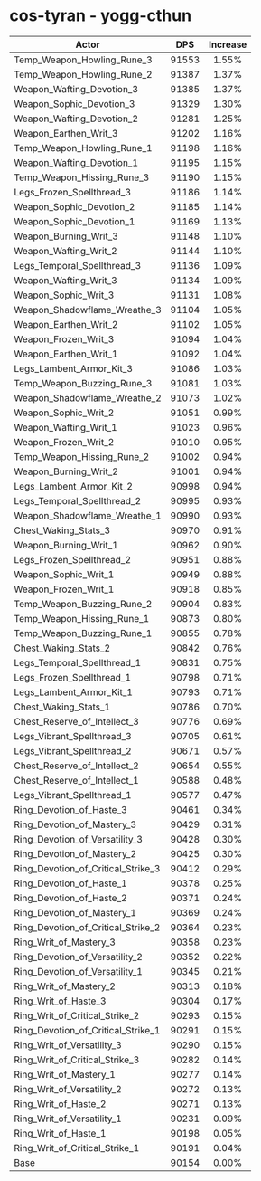 # cos-tyran - yogg-cthun
| Actor | DPS | Increase |
|---|:---:|:---:|
|Temp_Weapon_Howling_Rune_3|91553|1.55%|
|Temp_Weapon_Howling_Rune_2|91387|1.37%|
|Weapon_Wafting_Devotion_3|91385|1.37%|
|Weapon_Sophic_Devotion_3|91329|1.30%|
|Weapon_Wafting_Devotion_2|91281|1.25%|
|Weapon_Earthen_Writ_3|91202|1.16%|
|Temp_Weapon_Howling_Rune_1|91198|1.16%|
|Weapon_Wafting_Devotion_1|91195|1.15%|
|Temp_Weapon_Hissing_Rune_3|91190|1.15%|
|Legs_Frozen_Spellthread_3|91186|1.14%|
|Weapon_Sophic_Devotion_2|91185|1.14%|
|Weapon_Sophic_Devotion_1|91169|1.13%|
|Weapon_Burning_Writ_3|91148|1.10%|
|Weapon_Wafting_Writ_2|91144|1.10%|
|Legs_Temporal_Spellthread_3|91136|1.09%|
|Weapon_Wafting_Writ_3|91134|1.09%|
|Weapon_Sophic_Writ_3|91131|1.08%|
|Weapon_Shadowflame_Wreathe_3|91104|1.05%|
|Weapon_Earthen_Writ_2|91102|1.05%|
|Weapon_Frozen_Writ_3|91094|1.04%|
|Weapon_Earthen_Writ_1|91092|1.04%|
|Legs_Lambent_Armor_Kit_3|91086|1.03%|
|Temp_Weapon_Buzzing_Rune_3|91081|1.03%|
|Weapon_Shadowflame_Wreathe_2|91073|1.02%|
|Weapon_Sophic_Writ_2|91051|0.99%|
|Weapon_Wafting_Writ_1|91023|0.96%|
|Weapon_Frozen_Writ_2|91010|0.95%|
|Temp_Weapon_Hissing_Rune_2|91002|0.94%|
|Weapon_Burning_Writ_2|91001|0.94%|
|Legs_Lambent_Armor_Kit_2|90998|0.94%|
|Legs_Temporal_Spellthread_2|90995|0.93%|
|Weapon_Shadowflame_Wreathe_1|90990|0.93%|
|Chest_Waking_Stats_3|90970|0.91%|
|Weapon_Burning_Writ_1|90962|0.90%|
|Legs_Frozen_Spellthread_2|90951|0.88%|
|Weapon_Sophic_Writ_1|90949|0.88%|
|Weapon_Frozen_Writ_1|90918|0.85%|
|Temp_Weapon_Buzzing_Rune_2|90904|0.83%|
|Temp_Weapon_Hissing_Rune_1|90873|0.80%|
|Temp_Weapon_Buzzing_Rune_1|90855|0.78%|
|Chest_Waking_Stats_2|90842|0.76%|
|Legs_Temporal_Spellthread_1|90831|0.75%|
|Legs_Frozen_Spellthread_1|90798|0.71%|
|Legs_Lambent_Armor_Kit_1|90793|0.71%|
|Chest_Waking_Stats_1|90786|0.70%|
|Chest_Reserve_of_Intellect_3|90776|0.69%|
|Legs_Vibrant_Spellthread_3|90705|0.61%|
|Legs_Vibrant_Spellthread_2|90671|0.57%|
|Chest_Reserve_of_Intellect_2|90654|0.55%|
|Chest_Reserve_of_Intellect_1|90588|0.48%|
|Legs_Vibrant_Spellthread_1|90577|0.47%|
|Ring_Devotion_of_Haste_3|90461|0.34%|
|Ring_Devotion_of_Mastery_3|90429|0.31%|
|Ring_Devotion_of_Versatility_3|90428|0.30%|
|Ring_Devotion_of_Mastery_2|90425|0.30%|
|Ring_Devotion_of_Critical_Strike_3|90412|0.29%|
|Ring_Devotion_of_Haste_1|90378|0.25%|
|Ring_Devotion_of_Haste_2|90371|0.24%|
|Ring_Devotion_of_Mastery_1|90369|0.24%|
|Ring_Devotion_of_Critical_Strike_2|90364|0.23%|
|Ring_Writ_of_Mastery_3|90358|0.23%|
|Ring_Devotion_of_Versatility_2|90352|0.22%|
|Ring_Devotion_of_Versatility_1|90345|0.21%|
|Ring_Writ_of_Mastery_2|90313|0.18%|
|Ring_Writ_of_Haste_3|90304|0.17%|
|Ring_Writ_of_Critical_Strike_2|90293|0.15%|
|Ring_Devotion_of_Critical_Strike_1|90291|0.15%|
|Ring_Writ_of_Versatility_3|90290|0.15%|
|Ring_Writ_of_Critical_Strike_3|90282|0.14%|
|Ring_Writ_of_Mastery_1|90277|0.14%|
|Ring_Writ_of_Versatility_2|90272|0.13%|
|Ring_Writ_of_Haste_2|90271|0.13%|
|Ring_Writ_of_Versatility_1|90231|0.09%|
|Ring_Writ_of_Haste_1|90198|0.05%|
|Ring_Writ_of_Critical_Strike_1|90191|0.04%|
|Base|90154|0.00%|
